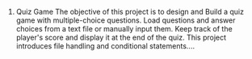 1. Quiz Game
The objective of this project is to design and Build a quiz game with multiple-choice
questions. Load questions and answer choices from a text file or manually input them. Keep
track of the player's score and display it at the end of the quiz. This project introduces file
handling and conditional statements....